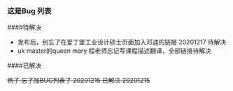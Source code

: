 ### 这是Bug 列表



####待解决  

- 发布后，别忘了在爱丁堡工业设计硕士页面加入邓迪的链接 20201217 待解决
- uk master的queen mary 程老师忘记写课程描述翻译，全部链接待解决

####已解决

~~例子 忘了加BUG列表了 20201215 已解决 20201215~~
